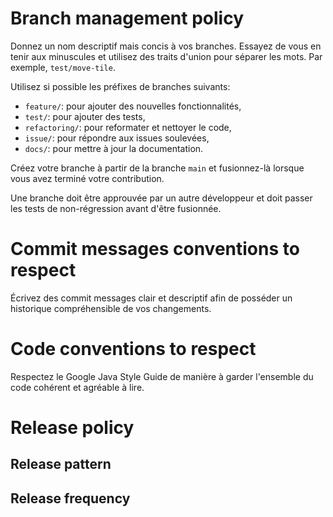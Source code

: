 # Branch management policy

Donnez un nom descriptif mais concis à vos branches. Essayez de vous en tenir aux minuscules et utilisez des traits d'union pour séparer les mots. Par exemple, ``` test/move-tile ```.

Utilisez si possible les préfixes de branches suivants:
- ```feature/```: pour ajouter des nouvelles fonctionnalités,
- ```test/```: pour ajouter des tests,
- ```refactoring/```: pour reformater et nettoyer le code,
- ```issue/```: pour répondre aux issues soulevées,
- ```docs/```: pour mettre à jour la documentation.

Créez votre branche à partir de la branche ```main``` et fusionnez-là lorsque vous avez terminé votre contribution.

Une branche doit être approuvée par un autre développeur et doit passer les tests de non-régression avant d'être fusionnée.

# Commit messages conventions to respect

Écrivez des commit messages clair et descriptif afin de posséder un historique compréhensible de vos changements.

# Code conventions to respect

Respectez le Google Java Style Guide de manière à garder l'ensemble du code cohérent et agréable à lire.

# Release policy

## Release pattern

## Release frequency
